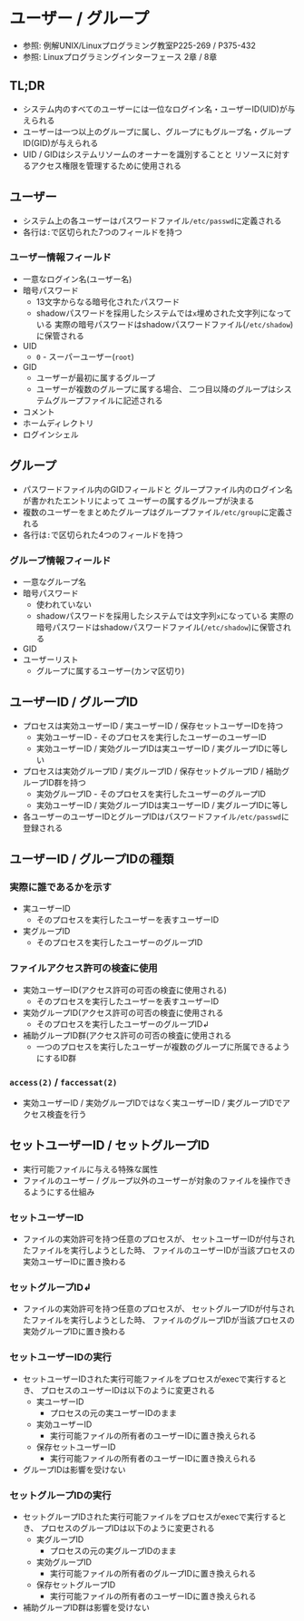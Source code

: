 # ユーザー / グループ
- 参照: 例解UNIX/Linuxプログラミング教室P225-269 / P375-432
- 参照: Linuxプログラミングインターフェース 2章 / 8章

## TL;DR
- システム内のすべてのユーザーには一位なログイン名・ユーザーID(UID)が与えられる
- ユーザーは一つ以上のグループに属し、グループにもグループ名・グループID(GID)が与えられる
- UID / GIDはシステムリソームのオーナーを識別することと
  リソースに対するアクセス権限を管理するために使用される

## ユーザー
- システム上の各ユーザーはパスワードファイル`/etc/passwd`に定義される
- 各行は`:`で区切られた7つのフィールドを持つ

### ユーザー情報フィールド
- 一意なログイン名(ユーザー名)
- 暗号パスワード
  - 13文字からなる暗号化されたパスワード
  - shadowパスワードを採用したシステムでは`x`埋めされた文字列になっている
    実際の暗号パスワードはshadowパスワードファイル(`/etc/shadow`)に保管される
- UID
  - `0` - スーパーユーザー(`root`)
- GID
  - ユーザーが最初に属するグループ
  - ユーザーが複数のグループに属する場合、
    二つ目以降のグループはシステムグループファイルに記述される
- コメント
- ホームディレクトリ
- ログインシェル

## グループ
- パスワードファイル内のGIDフィールドと
  グループファイル内のログイン名が書かれたエントリによって
  ユーザーの属するグループが決まる
- 複数のユーザーをまとめたグループはグループファイル`/etc/group`に定義される
- 各行は`:`で区切られた4つのフィールドを持つ

### グループ情報フィールド
- 一意なグループ名
- 暗号パスワード
  - 使われていない
  - shadowパスワードを採用したシステムでは文字列`x`になっている
    実際の暗号パスワードはshadowパスワードファイル(`/etc/shadow`)に保管される
- GID
- ユーザーリスト
  - グループに属するユーザー(カンマ区切り)

## ユーザーID / グループID
- プロセスは実効ユーザーID / 実ユーザーID / 保存セットユーザーIDを持つ
  - 実効ユーザーID - そのプロセスを実行したユーザーのユーザーID
  - 実効ユーザーID / 実効グループIDは実ユーザーID / 実グループIDに等しい
- プロセスは実効グループID / 実グループID / 保存セットグループID / 補助グループID群を持つ
  - 実効グループID - そのプロセスを実行したユーザーのグループID
  - 実効ユーザーID / 実効グループIDは実ユーザーID / 実グループIDに等し
- 各ユーザーのユーザーIDとグループIDはパスワードファイル`/etc/passwd`に登録される

## ユーザーID / グループIDの種類
### 実際に誰であるかを示す
- 実ユーザーID
  - そのプロセスを実行したユーザーを表すユーザーID
- 実グループID
  - そのプロセスを実行したユーザーのグループID

### ファイルアクセス許可の検査に使用
- 実効ユーザーID(アクセス許可の可否の検査に使用される)
  - そのプロセスを実行したユーザーを表すユーザーID
- 実効グループID(アクセス許可の可否の検査に使用される
  - そのプロセスを実行したユーザーのグループID↲
- 補助グループID群(アクセス許可の可否の検査に使用される
  - 一つのプロセスを実行したユーザーが複数のグループに所属できるようにするID群

### `access(2)` / `faccessat(2)`
- 実効ユーザーID / 実効グループIDではなく実ユーザーID / 実グループIDでアクセス検査を行う

## セットユーザーID / セットグループID
- 実行可能ファイルに与える特殊な属性
- ファイルのユーザー / グループ以外のユーザーが対象のファイルを操作できるようにする仕組み

### セットユーザーID
- ファイルの実効許可を持つ任意のプロセスが、
  セットユーザーIDが付与されたファイルを実行しようとした時、
  ファイルのユーザーIDが当該プロセスの実効ユーザーIDに置き換わる

### セットグループID↲
- ファイルの実効許可を持つ任意のプロセスが、
  セットグループIDが付与されたファイルを実行しようとした時、
  ファイルのグループIDが当該プロセスの実効グループIDに置き換わる

### セットユーザーIDの実行
- セットユーザーIDされた実行可能ファイルをプロセスがexecで実行するとき、
  プロセスのユーザーIDは以下のように変更される
  - 実ユーザーID
    - プロセスの元の実ユーザーIDのまま
  - 実効ユーザーID
    - 実行可能ファイルの所有者のユーザーIDに置き換えられる
  - 保存セットユーザーID
    - 実行可能ファイルの所有者のユーザーIDに置き換えられる
- グループIDは影響を受けない

### セットグループIDの実行
- セットグループIDされた実行可能ファイルをプロセスがexecで実行するとき、
  プロセスのグループIDは以下のように変更される
  - 実グループID
    - プロセスの元の実グループIDのまま
  - 実効グループID
    - 実行可能ファイルの所有者のグループIDに置き換えられる
  - 保存セットグループID
    - 実行可能ファイルの所有者のユーザーIDに置き換えられる
- 補助グループID群は影響を受けない
